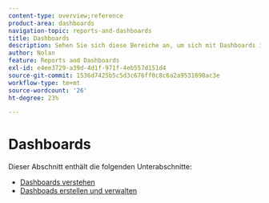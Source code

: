 ```yaml
---
content-type: overview;reference
product-area: dashboards
navigation-topic: reports-and-dashboards
title: Dashboards
description: Sehen Sie sich diese Bereiche an, um sich mit Dashboards in Adobe Workfront vertraut zu machen.
author: Nolan
feature: Reports and Dashboards
exl-id: e4ee3729-a39d-4d1f-971f-4eb557d151d4
source-git-commit: 1536d7425b5c5d3c676ff0c8c6a2a9531690ac3e
workflow-type: tm+mt
source-wordcount: '26'
ht-degree: 23%

---
```


# Dashboards

Dieser Abschnitt enthält die folgenden Unterabschnitte:

* [Dashboards verstehen](../../reports-and-dashboards/dashboards/understanding-dashboards/understand-dashboards.md)
* [Dashboads erstellen und verwalten](../../reports-and-dashboards/dashboards/creating-and-managing-dashboards/create-and-manage-dashboards.md)
